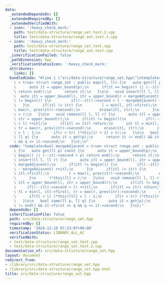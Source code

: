 ```yaml
---
data:
  _extendedDependsOn: []
  _extendedRequiredBy: []
  _extendedVerifiedWith:
  - icon: ':heavy_check_mark:'
    path: test/data-structure/range_set.test.2.cpp
    title: test/data-structure/range_set.test.2.cpp
  - icon: ':heavy_check_mark:'
    path: test/data-structure/range_set.test.cpp
    title: test/data-structure/range_set.test.cpp
  _isVerificationFailed: false
  _pathExtension: hpp
  _verificationStatusIcon: ':heavy_check_mark:'
  attributes:
    links: []
  bundledCode: "#line 1 \"src/data-structure/range_set.hpp\"\ntemplate<bool margeAdjacent\
    \ = true> struct range_set : public map<ll, ll> {\n   auto get(ll p) const {\n\
    \      auto it = upper_bound(p);\n      if(it == begin() || (--it)->second < p)\
    \ return end();\n      return it;\n   }\n\n   void insert(ll l, ll r) {\n    \
    \  auto itl = upper_bound(l), itr = upper_bound(r + margeAdjacent);\n      if(itl\
    \ != begin()) {\n         if((--itl)->second < l - margeAdjacent) ++itl;\n   \
    \   }\n      if(itl != itr) {\n         l = min(l, itl->first);\n         r =\
    \ max(r, prev(itr)->second);\n         erase(itl, itr);\n      }\n      (*this)[l]\
    \ = r;\n   }\n\n   void remove(ll l, ll r) {\n      auto itl = upper_bound(l),\
    \ itr = upper_bound(r);\n      if(itl != begin())\n         if((--itl)->second\
    \ < l) ++itl;\n      if(itl == itr) return;\n      int tl = min(l, itl->first),\
    \ tr = max(r, prev(itr)->second);\n      erase(itl, itr);\n      if(tl < l) (*this)[tl]\
    \ = l - 1;\n      if(r < tr) (*this)[r + 1] = tr;\n   }\n\n   bool same(ll p,\
    \ ll q) {\n      auto it = get(p);\n      return it != end() && it->first <= q\
    \ && q <= it->second;\n   }\n};\n"
  code: "template<bool margeAdjacent = true> struct range_set : public map<ll, ll>\
    \ {\n   auto get(ll p) const {\n      auto it = upper_bound(p);\n      if(it ==\
    \ begin() || (--it)->second < p) return end();\n      return it;\n   }\n\n   void\
    \ insert(ll l, ll r) {\n      auto itl = upper_bound(l), itr = upper_bound(r +\
    \ margeAdjacent);\n      if(itl != begin()) {\n         if((--itl)->second < l\
    \ - margeAdjacent) ++itl;\n      }\n      if(itl != itr) {\n         l = min(l,\
    \ itl->first);\n         r = max(r, prev(itr)->second);\n         erase(itl, itr);\n\
    \      }\n      (*this)[l] = r;\n   }\n\n   void remove(ll l, ll r) {\n      auto\
    \ itl = upper_bound(l), itr = upper_bound(r);\n      if(itl != begin())\n    \
    \     if((--itl)->second < l) ++itl;\n      if(itl == itr) return;\n      int\
    \ tl = min(l, itl->first), tr = max(r, prev(itr)->second);\n      erase(itl, itr);\n\
    \      if(tl < l) (*this)[tl] = l - 1;\n      if(r < tr) (*this)[r + 1] = tr;\n\
    \   }\n\n   bool same(ll p, ll q) {\n      auto it = get(p);\n      return it\
    \ != end() && it->first <= q && q <= it->second;\n   }\n};"
  dependsOn: []
  isVerificationFile: false
  path: src/data-structure/range_set.hpp
  requiredBy: []
  timestamp: '2024-12-10 07:23:07+00:00'
  verificationStatus: LIBRARY_ALL_AC
  verifiedWith:
  - test/data-structure/range_set.test.cpp
  - test/data-structure/range_set.test.2.cpp
documentation_of: src/data-structure/range_set.hpp
layout: document
redirect_from:
- /library/src/data-structure/range_set.hpp
- /library/src/data-structure/range_set.hpp.html
title: src/data-structure/range_set.hpp
---
```

